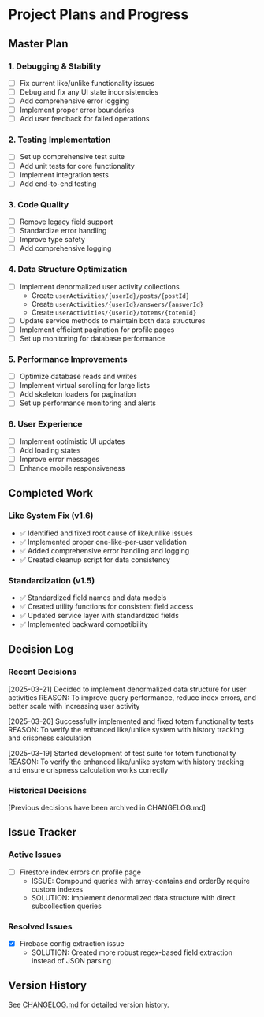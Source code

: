 # Project Plans and Progress

## Master Plan

### 1. Debugging & Stability
- [ ] Fix current like/unlike functionality issues
- [ ] Debug and fix any UI state inconsistencies
- [ ] Add comprehensive error logging
- [ ] Implement proper error boundaries
- [ ] Add user feedback for failed operations

### 2. Testing Implementation
- [ ] Set up comprehensive test suite
- [ ] Add unit tests for core functionality
- [ ] Implement integration tests
- [ ] Add end-to-end testing

### 3. Code Quality
- [ ] Remove legacy field support
- [ ] Standardize error handling
- [ ] Improve type safety
- [ ] Add comprehensive logging

### 4. Data Structure Optimization
- [ ] Implement denormalized user activity collections
  - Create `userActivities/{userId}/posts/{postId}`
  - Create `userActivities/{userId}/answers/{answerId}`
  - Create `userActivities/{userId}/totems/{totemId}`
- [ ] Update service methods to maintain both data structures
- [ ] Implement efficient pagination for profile pages
- [ ] Set up monitoring for database performance

### 5. Performance Improvements
- [ ] Optimize database reads and writes
- [ ] Implement virtual scrolling for large lists
- [ ] Add skeleton loaders for pagination
- [ ] Set up performance monitoring and alerts

### 6. User Experience
- [ ] Implement optimistic UI updates
- [ ] Add loading states
- [ ] Improve error messages
- [ ] Enhance mobile responsiveness

## Completed Work

### Like System Fix (v1.6)
- ✅ Identified and fixed root cause of like/unlike issues
- ✅ Implemented proper one-like-per-user validation
- ✅ Added comprehensive error handling and logging
- ✅ Created cleanup script for data consistency

### Standardization (v1.5)
- ✅ Standardized field names and data models
- ✅ Created utility functions for consistent field access
- ✅ Updated service layer with standardized fields
- ✅ Implemented backward compatibility

## Decision Log

### Recent Decisions
[2025-03-21] Decided to implement denormalized data structure for user activities
REASON: To improve query performance, reduce index errors, and better scale with increasing user activity

[2025-03-20] Successfully implemented and fixed totem functionality tests
REASON: To verify the enhanced like/unlike system with history tracking and crispness calculation

[2025-03-19] Started development of test suite for totem functionality
REASON: To verify the enhanced like/unlike system with history tracking and ensure crispness calculation works correctly

### Historical Decisions
[Previous decisions have been archived in CHANGELOG.md]

## Issue Tracker

### Active Issues
- [ ] Firestore index errors on profile page
  - ISSUE: Compound queries with array-contains and orderBy require custom indexes
  - SOLUTION: Implement denormalized data structure with direct subcollection queries

### Resolved Issues
- [x] Firebase config extraction issue
  - SOLUTION: Created more robust regex-based field extraction instead of JSON parsing

## Version History
See [CHANGELOG.md](CHANGELOG.md) for detailed version history. 